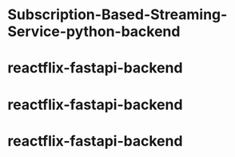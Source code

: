 # Subscription-Based-Streaming-Service-python-backend
# reactflix-fastapi-backend
# reactflix-fastapi-backend
# reactflix-fastapi-backend
